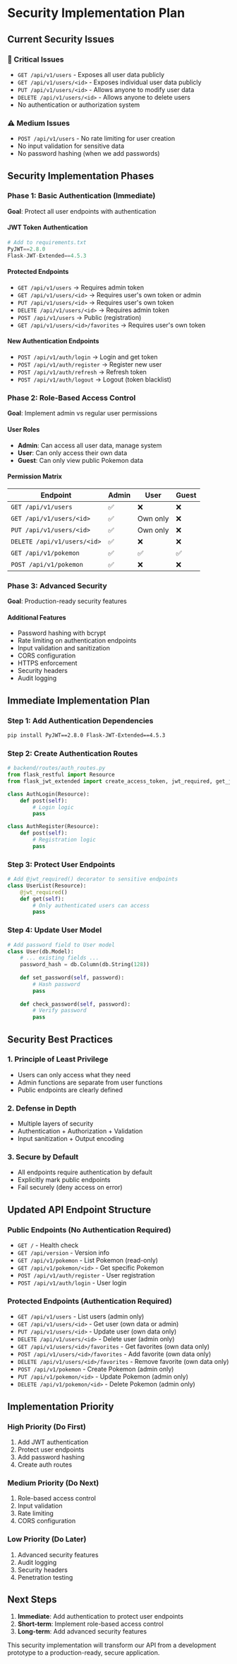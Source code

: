 # Security Implementation Plan

## Current Security Issues

### **🚨 Critical Issues**
- `GET /api/v1/users` - Exposes all user data publicly
- `GET /api/v1/users/<id>` - Exposes individual user data publicly
- `PUT /api/v1/users/<id>` - Allows anyone to modify user data
- `DELETE /api/v1/users/<id>` - Allows anyone to delete users
- No authentication or authorization system

### **⚠️ Medium Issues**
- `POST /api/v1/users` - No rate limiting for user creation
- No input validation for sensitive data
- No password hashing (when we add passwords)

## Security Implementation Phases

### **Phase 1: Basic Authentication (Immediate)**
**Goal**: Protect all user endpoints with authentication

#### **JWT Token Authentication**
```python
# Add to requirements.txt
PyJWT==2.8.0
Flask-JWT-Extended==4.5.3
```

#### **Protected Endpoints**
- `GET /api/v1/users` → Requires admin token
- `GET /api/v1/users/<id>` → Requires user's own token or admin
- `PUT /api/v1/users/<id>` → Requires user's own token
- `DELETE /api/v1/users/<id>` → Requires admin token
- `POST /api/v1/users` → Public (registration)
- `GET /api/v1/users/<id>/favorites` → Requires user's own token

#### **New Authentication Endpoints**
- `POST /api/v1/auth/login` → Login and get token
- `POST /api/v1/auth/register` → Register new user
- `POST /api/v1/auth/refresh` → Refresh token
- `POST /api/v1/auth/logout` → Logout (token blacklist)

### **Phase 2: Role-Based Access Control**
**Goal**: Implement admin vs regular user permissions

#### **User Roles**
- **Admin**: Can access all user data, manage system
- **User**: Can only access their own data
- **Guest**: Can only view public Pokemon data

#### **Permission Matrix**
| Endpoint | Admin | User | Guest |
|----------|-------|------|-------|
| `GET /api/v1/users` | ✅ | ❌ | ❌ |
| `GET /api/v1/users/<id>` | ✅ | Own only | ❌ |
| `PUT /api/v1/users/<id>` | ✅ | Own only | ❌ |
| `DELETE /api/v1/users/<id>` | ✅ | ❌ | ❌ |
| `GET /api/v1/pokemon` | ✅ | ✅ | ✅ |
| `POST /api/v1/pokemon` | ✅ | ❌ | ❌ |

### **Phase 3: Advanced Security**
**Goal**: Production-ready security features

#### **Additional Features**
- Password hashing with bcrypt
- Rate limiting on authentication endpoints
- Input validation and sanitization
- CORS configuration
- HTTPS enforcement
- Security headers
- Audit logging

## Immediate Implementation Plan

### **Step 1: Add Authentication Dependencies**
```bash
pip install PyJWT==2.8.0 Flask-JWT-Extended==4.5.3
```

### **Step 2: Create Authentication Routes**
```python
# backend/routes/auth_routes.py
from flask_restful import Resource
from flask_jwt_extended import create_access_token, jwt_required, get_jwt_identity

class AuthLogin(Resource):
    def post(self):
        # Login logic
        pass

class AuthRegister(Resource):
    def post(self):
        # Registration logic
        pass
```

### **Step 3: Protect User Endpoints**
```python
# Add @jwt_required() decorator to sensitive endpoints
class UserList(Resource):
    @jwt_required()
    def get(self):
        # Only authenticated users can access
        pass
```

### **Step 4: Update User Model**
```python
# Add password field to User model
class User(db.Model):
    # ... existing fields ...
    password_hash = db.Column(db.String(128))
    
    def set_password(self, password):
        # Hash password
        pass
    
    def check_password(self, password):
        # Verify password
        pass
```

## Security Best Practices

### **1. Principle of Least Privilege**
- Users can only access what they need
- Admin functions are separate from user functions
- Public endpoints are clearly defined

### **2. Defense in Depth**
- Multiple layers of security
- Authentication + Authorization + Validation
- Input sanitization + Output encoding

### **3. Secure by Default**
- All endpoints require authentication by default
- Explicitly mark public endpoints
- Fail securely (deny access on error)

## Updated API Endpoint Structure

### **Public Endpoints** (No Authentication Required)
- `GET /` - Health check
- `GET /api/version` - Version info
- `GET /api/v1/pokemon` - List Pokemon (read-only)
- `GET /api/v1/pokemon/<id>` - Get specific Pokemon
- `POST /api/v1/auth/register` - User registration
- `POST /api/v1/auth/login` - User login

### **Protected Endpoints** (Authentication Required)
- `GET /api/v1/users` - List users (admin only)
- `GET /api/v1/users/<id>` - Get user (own data or admin)
- `PUT /api/v1/users/<id>` - Update user (own data only)
- `DELETE /api/v1/users/<id>` - Delete user (admin only)
- `GET /api/v1/users/<id>/favorites` - Get favorites (own data only)
- `POST /api/v1/users/<id>/favorites` - Add favorite (own data only)
- `DELETE /api/v1/users/<id>/favorites` - Remove favorite (own data only)
- `POST /api/v1/pokemon` - Create Pokemon (admin only)
- `PUT /api/v1/pokemon/<id>` - Update Pokemon (admin only)
- `DELETE /api/v1/pokemon/<id>` - Delete Pokemon (admin only)

## Implementation Priority

### **High Priority** (Do First)
1. Add JWT authentication
2. Protect user endpoints
3. Add password hashing
4. Create auth routes

### **Medium Priority** (Do Next)
1. Role-based access control
2. Input validation
3. Rate limiting
4. CORS configuration

### **Low Priority** (Do Later)
1. Advanced security features
2. Audit logging
3. Security headers
4. Penetration testing

## Next Steps

1. **Immediate**: Add authentication to protect user endpoints
2. **Short-term**: Implement role-based access control
3. **Long-term**: Add advanced security features

This security implementation will transform our API from a development prototype to a production-ready, secure application.
